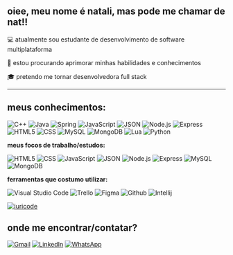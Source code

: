 ## oiee, meu nome é natali, mas pode me chamar de nat!!

💻 atualmente sou estudante de desenvolvimento de software multiplataforma 

🌱 estou procurando aprimorar minhas habilidades e conhecimentos

🎓 pretendo me tornar desenvolvedora full stack 

---

## meus conhecimentos:

![C++](https://img.shields.io/badge/-C++-333333?style=flat&logo=C%2B%2B&logoColor=00599C)
![Java](https://img.shields.io/badge/-Java-333333?style=flat&logo=Java&logoColor=007396)
![Spring](https://img.shields.io/badge/-Spring-333333?style=flat&logo=Spring)
![JavaScript](https://img.shields.io/badge/-JavaScript-333333?style=flat&logo=javascript)
![JSON](https://img.shields.io/badge/-JSON-333333?style=flat&logo=JSON)
![Node.js](https://img.shields.io/badge/-Node.js-333333?style=flat&logo=Node.js)
![Express](https://img.shields.io/badge/-Express-333333?style=flat&logo=Express)
![HTML5](https://img.shields.io/badge/-HTML5-333333?style=flat&logo=HTML5)
![CSS](https://img.shields.io/badge/-CSS-333333?style=flat&logo=CSS3&logoColor=1572B6)
![MySQL](https://img.shields.io/badge/-MySQL-333333?style=flat&logo=mysql)
![MongoDB](https://img.shields.io/badge/-MongoDB-333333?style=flat&logo=MongoDB)
![Lua](https://img.shields.io/badge/-Lua-333333?style=flat&logo=Lua)
![Python](https://img.shields.io/badge/-Python-333333?style=flat&logo=Python)

**meus focos de trabalho/estudos:**

![HTML5](https://img.shields.io/badge/-HTML5-333333?style=flat&logo=HTML5)
![CSS](https://img.shields.io/badge/-CSS-333333?style=flat&logo=CSS3&logoColor=1572B6)
![JavaScript](https://img.shields.io/badge/-JavaScript-333333?style=flat&logo=javascript)
![JSON](https://img.shields.io/badge/-JSON-333333?style=flat&logo=JSON)
![Node.js](https://img.shields.io/badge/-Node.js-333333?style=flat&logo=Node.js)
![Express](https://img.shields.io/badge/-Express-333333?style=flat&logo=Express)
![MySQL](https://img.shields.io/badge/-MySQL-333333?style=flat&logo=Mysql)
![MongoDB](https://img.shields.io/badge/-MongoDB-333333?style=flat&logo=MongoDB)

**ferramentas que costumo utilizar:**

![Visual Studio Code](https://img.shields.io/badge/-Visual%20Studio%20Code-333333?style=flat&logo=visual-studio-code&logoColor=007ACC)
![Trello](https://img.shields.io/badge/-Trello-333333?style=flat&logo=trello&logoColor=007ACC)
![Figma](https://img.shields.io/badge/-Figma-333333?style=flat&logo=figma&logoColor=007ACC)
![Github](https://img.shields.io/badge/-Github-333333?style=flat&logo=github&logoColor=007ACC)
![Intellij](https://img.shields.io/badge/-Intellij-333333?style=flat&logo=intellij-idea&logoColor=00000)

[![iuricode](https://github-readme-stats.vercel.app/api/top-langs/?username=nouveauromance&layout=compact&theme=dracula)](https://github.com/anuraghazra/github-readme-stats)

## onde me encontrar/contatar?

<a href="#" title="Gmail">
  <img src="https://img.shields.io/badge/-Gmail-FF0000?style=flat-square&labelColor=FF0000&logo=gmail&logoColor=white&link=natalidau@gmail.com" alt="Gmail"/></a>
  <a href="#" title="LinkedIn">
  <img src="https://img.shields.io/badge/-Linkedin-0e76a8?style=flat-square&logo=Linkedin&logoColor=white&link=https://www.linkedin.com/in/natali-mendon%C3%A7a-dau-a76680310?utm_source=share&utm_campaign=share_via&utm_content=profile&utm_medium=android_app" alt="LinkedIn"/></a>
  <a href="#" title="WhatsApp">
  <img src="https://img.shields.io/badge/-WhatsApp-25d366?style=flat-square&labelColor=25d366&logo=whatsapp&logoColor=white&link=https://wa.me/qr/KRBPD6NBHQMPI1" alt="WhatsApp"/></a>
